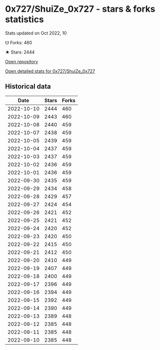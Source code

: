 # 0x727/ShuiZe_0x727 - stars & forks statistics

Stats updated on Oct 2022, 10

☋ Forks: 460

★ Stars: 2444

[Open repository](https://github.com/0x727/ShuiZe_0x727)

[Open detailed stats for 0x727/ShuiZe_0x727](https://reviewgithub.com/rep/0x727/ShuiZe_0x727)

## Historical data
| Date | Stars | Forks |
|------|-------|-------|
| 2022-10-10 | 2444 | 460 | 
| 2022-10-09 | 2443 | 460 | 
| 2022-10-08 | 2440 | 459 | 
| 2022-10-07 | 2438 | 459 | 
| 2022-10-05 | 2439 | 459 | 
| 2022-10-04 | 2437 | 459 | 
| 2022-10-03 | 2437 | 459 | 
| 2022-10-02 | 2436 | 459 | 
| 2022-10-01 | 2436 | 459 | 
| 2022-09-30 | 2435 | 459 | 
| 2022-09-29 | 2434 | 458 | 
| 2022-09-28 | 2429 | 457 | 
| 2022-09-27 | 2424 | 454 | 
| 2022-09-26 | 2421 | 452 | 
| 2022-09-25 | 2421 | 452 | 
| 2022-09-24 | 2420 | 452 | 
| 2022-09-23 | 2420 | 450 | 
| 2022-09-22 | 2415 | 450 | 
| 2022-09-21 | 2412 | 450 | 
| 2022-09-20 | 2410 | 449 | 
| 2022-09-19 | 2407 | 449 | 
| 2022-09-18 | 2400 | 449 | 
| 2022-09-17 | 2396 | 449 | 
| 2022-09-16 | 2394 | 449 | 
| 2022-09-15 | 2392 | 449 | 
| 2022-09-14 | 2390 | 449 | 
| 2022-09-13 | 2389 | 448 | 
| 2022-09-12 | 2385 | 448 | 
| 2022-09-11 | 2385 | 448 | 
| 2022-09-10 | 2385 | 448 | 

